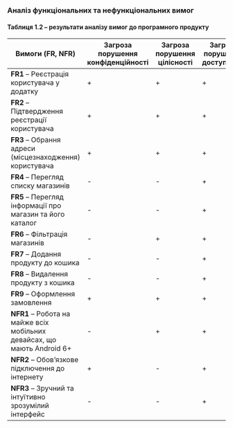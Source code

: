 ### Аналіз функціональних та нефункціональних вимог
#### Таблиця 1.2 – результати аналізу вимог до програмного продукту

| Вимоги (FR, NFR)                | Загроза порушення конфіденційності | Загроза порушення цілісності | Загроза порушення доступності |
|----------------------------------|------------------------------------|-----------------------------|-------------------------------|
| **FR1** – Реєстрація користувача у додатку      | +                                  | +                           | +                             |
| **FR2** – Підтвердження реєстрації користувача | +                                  | +                           | +                             |
| **FR3** – Обрання адреси (місцезнаходження) користувача    | +                                  | +                           | +                             |
| **FR4** – Перегляд списку магазинів | -                                  | -                           | +                             |
| **FR5** – Перегляд інформації про магазин та його каталог  | -                                  | -                           | +                             |
| **FR6** – Фільтрація магазинів    | -                                  | +                           | +                             |
| **FR7** – Додання продукту до кошика       | -                                  | -                           | +                             |
| **FR8** – Видалення продукту з кошика | -                                  | -                           | +                             |
| **FR9** – Оформлення замовлення | +                                  | +                           | +                             |
| **NFR1** – Робота на майже всіх мобільних девайсах, що мають Android 6+       | -                                  | +                           | +                             |
| **NFR2** – Обов’язкове підключення до інтернету      | +                                  | -                           | +                             |
| **NFR3** – Зручний та інтуїтивно зрозумілий інтерфейс | -                                  | -                           | +                             |
